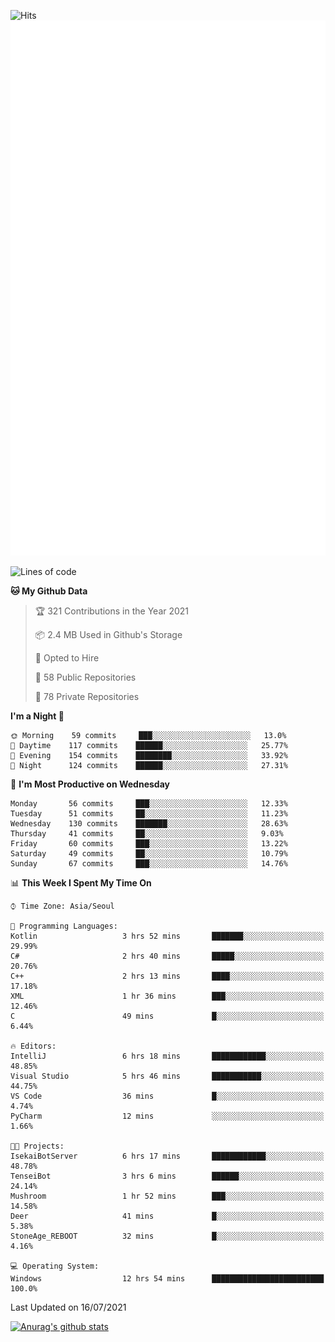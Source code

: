 ![Hits](https://hits.seeyoufarm.com/api/count/incr/badge.svg?url=https%3A%2F%2Fgithub.com%2Fkokose1234&count_bg=%2379C83D&title_bg=%23555555&icon=apple.svg&icon_color=%23E7E7E7&title=hits&edge_flat=false)
<br/>
![Metrics](https://github.com/kokose1234/kokose1234/blob/main/github-metrics.svg)

<!--START_SECTION:waka-->
![Lines of code](https://img.shields.io/badge/From%20Hello%20World%20I%27ve%20Written-13.0%20million%20lines%20of%20code-blue)

**🐱 My Github Data** 

> 🏆 321 Contributions in the Year 2021
 > 
> 📦 2.4 MB Used in Github's Storage 
 > 
> 💼 Opted to Hire
 > 
> 📜 58 Public Repositories 
 > 
> 🔑 78 Private Repositories  
 > 
**I'm a Night 🦉** 

```text
🌞 Morning    59 commits     ███░░░░░░░░░░░░░░░░░░░░░░   13.0% 
🌆 Daytime    117 commits    ██████░░░░░░░░░░░░░░░░░░░   25.77% 
🌃 Evening    154 commits    ████████░░░░░░░░░░░░░░░░░   33.92% 
🌙 Night      124 commits    ██████░░░░░░░░░░░░░░░░░░░   27.31%

```
📅 **I'm Most Productive on Wednesday** 

```text
Monday       56 commits     ███░░░░░░░░░░░░░░░░░░░░░░   12.33% 
Tuesday      51 commits     ██░░░░░░░░░░░░░░░░░░░░░░░   11.23% 
Wednesday    130 commits    ███████░░░░░░░░░░░░░░░░░░   28.63% 
Thursday     41 commits     ██░░░░░░░░░░░░░░░░░░░░░░░   9.03% 
Friday       60 commits     ███░░░░░░░░░░░░░░░░░░░░░░   13.22% 
Saturday     49 commits     ██░░░░░░░░░░░░░░░░░░░░░░░   10.79% 
Sunday       67 commits     ███░░░░░░░░░░░░░░░░░░░░░░   14.76%

```


📊 **This Week I Spent My Time On** 

```text
⌚︎ Time Zone: Asia/Seoul

💬 Programming Languages: 
Kotlin                   3 hrs 52 mins       ███████░░░░░░░░░░░░░░░░░░   29.99% 
C#                       2 hrs 40 mins       █████░░░░░░░░░░░░░░░░░░░░   20.76% 
C++                      2 hrs 13 mins       ████░░░░░░░░░░░░░░░░░░░░░   17.18% 
XML                      1 hr 36 mins        ███░░░░░░░░░░░░░░░░░░░░░░   12.46% 
C                        49 mins             █░░░░░░░░░░░░░░░░░░░░░░░░   6.44%

🔥 Editors: 
IntelliJ                 6 hrs 18 mins       ████████████░░░░░░░░░░░░░   48.85% 
Visual Studio            5 hrs 46 mins       ███████████░░░░░░░░░░░░░░   44.75% 
VS Code                  36 mins             █░░░░░░░░░░░░░░░░░░░░░░░░   4.74% 
PyCharm                  12 mins             ░░░░░░░░░░░░░░░░░░░░░░░░░   1.66%

🐱‍💻 Projects: 
IsekaiBotServer          6 hrs 17 mins       ████████████░░░░░░░░░░░░░   48.78% 
TenseiBot                3 hrs 6 mins        ██████░░░░░░░░░░░░░░░░░░░   24.14% 
Mushroom                 1 hr 52 mins        ███░░░░░░░░░░░░░░░░░░░░░░   14.58% 
Deer                     41 mins             █░░░░░░░░░░░░░░░░░░░░░░░░   5.38% 
StoneAge_REBOOT          32 mins             █░░░░░░░░░░░░░░░░░░░░░░░░   4.16%

💻 Operating System: 
Windows                  12 hrs 54 mins      █████████████████████████   100.0%

```


 Last Updated on 16/07/2021
<!--END_SECTION:waka-->

[![Anurag's github stats](https://github-readme-stats.vercel.app/api?username=kokose1234&theme=dracula)](https://github.com/anuraghazra/github-readme-stats)



	
